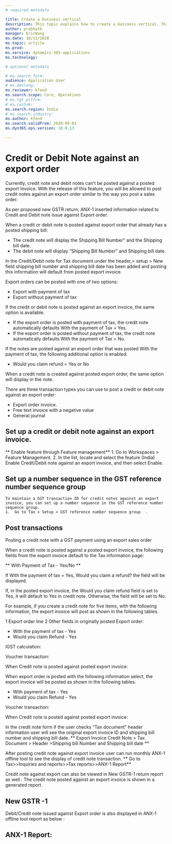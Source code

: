 ```yaml
---
# required metadata

title: Create a business vertical
description: This topic explains how to create a business vertical. This task is part of the master data setup that is required to make the India localization solution for Goods and Services Tax (GST) available.
author: prabhatb
manager: EricWang
ms.date: 10/11/2020
ms.topic: article
ms.prod: 
ms.service: dynamics-365-applications
ms.technology: 

# optional metadata

# ms.search.form: 
audience: Application User
# ms.devlang: 
ms.reviewer: kfend
ms.search.scope: Core, Operations
# ms.tgt_pltfrm: 
# ms.custom: 
ms.search.region: India
# ms.search.industry: 
ms.author: kfend
ms.search.validFrom: 2020-09-01
ms.dyn365.ops.version: 10.0.13

---
```


# Credit or Debit Note against an export order

Currently, credit note and debit notes can’t be posted against a posted export Invoice. With the release of this feature,  you will be allowed to post credit notes against an export order similar to the way you post a sales order. 

As per proposed new GSTR return, ANX-1 inserted information related to Credit and Debit note issue against Export order.   

When a credit or debit note is posted against export order that already has a posted shipping bill: 
  - The credit note will display the Shipping Bill Number" and the Shipping bill date. 
  -	The debit note will display “Shipping Bill Number” and Shipping bill date.

In the Credit/Debit note for Tax document under the header,> setup > New field shipping bill number and shipping bill date has been added and posting this information will default from posted export invoice.   

Export orders can be posted with one of two options: 
  - Export with payment of tax 
  -	Export without payment of tax 
 
If the credit or debit note is posted against an export invoice, the same option is available. 
 
   -  If the export order is posted with payment of tax, the credit note automatically defaults With the payment of Tax = Yes. 
   -	If the export order is posted without payment of tax, the credit note automatically defaults With the payment of Tax = No. 

If the notes are posted against an export order that was posted With the payment of tax, the following additional option is enabled: 
  -	Would you claim refund = Yes or No
 
When a credit note is created against posted export order, the same option will display in the note. 

There are three transaction types you can use to post a credit or debit note against an export order: 
  - Export order invoice. 
  -	Free text invoice with a negative value 
  - General journal 


## Set up a credit or debit note against an export invoice.
** Enable feature through Feature management**
    1.	Go to Workspaces > Feature Management.
    2.	In the list, locate and select the feature (India) Enable Credit/Debit note against an export invoice, and then select Enable. 
 
## Set up a number sequence in the GST reference number sequence group 
    To maintain a GST transaction ID for credit notes against an export invoice, you can set up a number sequence in the GST reference number sequence group. 
    1.	Go to Tax > Setup > GST reference number sequence group  . 
 

## Post transactions 
Posting a credit note with a GST payment using an export sales order   

When a credit note is posted against a posted export Invoice, the following fields from the export invoice default to the Tax information page:
 
** With Payment of Tax - Yes/No ** 

If With the payment of tax = Yes, Would you claim a refund? the field will be displayed.
 
If, in the posted export invoice, the Would you claim refund field is set to Yes, it will default to Yes in credit note. Otherwise, the field will be set to No. 
 
For example, if you create a credit note for five items, with the following information, the export invoice will post as shown in the following tables.

1	Export order line
2	Other fields in originally posted Export order: 
  -	With the payment of tax - Yes 
  -	Would you claim Refund - Yes
 



 IGST calculation:



Voucher transaction:

 

When Credit note is posted against posted export invoice: 


When export order is posted with the following information select, the export invoice will be posted as shown in the following tables. 

-	With payment of tax - Yes 
-	Would you claim Refund - Yes

Voucher transaction:

 

When Credit note is posted against posted export invoice: 


In the credit note form if the user checks “Tax document”  header information user will see the original export invoice ID and shipping bill number and shipping bill date. 
** Export Invoice Credit Note > Tax Document > Header >Shipping bill Number and Shipping bill date **   
 
 
 
After posting credit note against export invoice user can run monthly ANX-1 offline tool to see the display of credit note transaction. 
** Go to Tax>>Inquiries and reports>>Tax reports>>ANX-1 Report**   

Credit note against export can also be viewed in New GSTR-1 return report as well : 
The credit note posted against an export invoice is shown in a generated report. 

## New GSTR -1 
 

Debit/Credit note issued against Export order is also displayed in ANX-1 offline tool report as below : 

## ANX-1 Report: 
 

